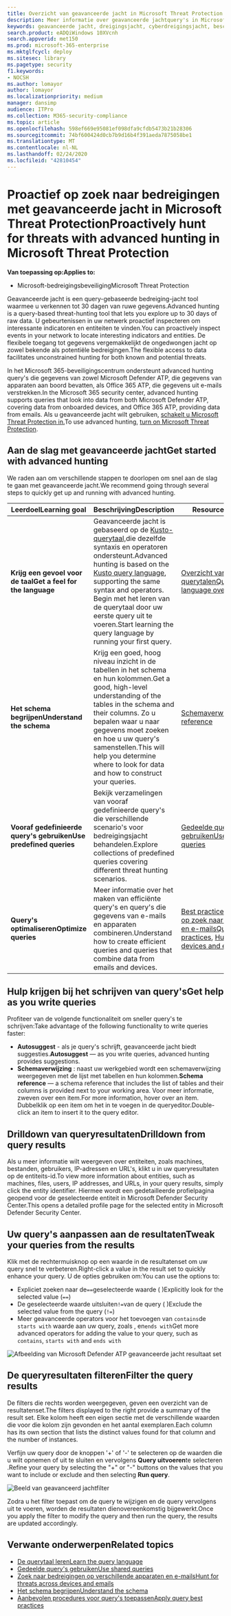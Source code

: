 ```yaml
---
title: Overzicht van geavanceerde jacht in Microsoft Threat Protection
description: Meer informatie over geavanceerde jachtquery's in Microsoft 365 en hoe u deze gebruiken om bedreigingen en zwakke punten in uw netwerk proactief te vinden
keywords: geavanceerde jacht, dreigingsjacht, cyberdreigingsjacht, bescherming tegen microsoft-bedreigingen, microsoft 365, mtp, m365, zoeken, query, telemetrie, aangepaste detecties, schema, kusto, microsoft 365, Microsoft Threat Protection
search.product: eADQiWindows 10XVcnh
search.appverid: met150
ms.prod: microsoft-365-enterprise
ms.mktglfcycl: deploy
ms.sitesec: library
ms.pagetype: security
f1.keywords:
- NOCSH
ms.author: lomayor
author: lomayor
ms.localizationpriority: medium
manager: dansimp
audience: ITPro
ms.collection: M365-security-compliance
ms.topic: article
ms.openlocfilehash: 598ef669e95081ef098dfa9cfdb5473b21b28306
ms.sourcegitcommit: 74bf600424d0cb7b9d16b4f391aeda7875058be1
ms.translationtype: MT
ms.contentlocale: nl-NL
ms.lasthandoff: 02/24/2020
ms.locfileid: "42810454"
---
```

# <a name="proactively-hunt-for-threats-with-advanced-hunting-in-microsoft-threat-protection"></a><span data-ttu-id="3d92c-104">Proactief op zoek naar bedreigingen met geavanceerde jacht in Microsoft Threat Protection</span><span class="sxs-lookup"><span data-stu-id="3d92c-104">Proactively hunt for threats with advanced hunting in Microsoft Threat Protection</span></span>

<span data-ttu-id="3d92c-105">**Van toepassing op:**</span><span class="sxs-lookup"><span data-stu-id="3d92c-105">**Applies to:**</span></span>
- <span data-ttu-id="3d92c-106">Microsoft-bedreigingsbeveiliging</span><span class="sxs-lookup"><span data-stu-id="3d92c-106">Microsoft Threat Protection</span></span>



<span data-ttu-id="3d92c-107">Geavanceerde jacht is een query-gebaseerde bedreiging-jacht tool waarmee u verkennen tot 30 dagen van ruwe gegevens.</span><span class="sxs-lookup"><span data-stu-id="3d92c-107">Advanced hunting is a query-based threat-hunting tool that lets you explore up to 30 days of raw data.</span></span> <span data-ttu-id="3d92c-108">U gebeurtenissen in uw netwerk proactief inspecteren om interessante indicatoren en entiteiten te vinden.</span><span class="sxs-lookup"><span data-stu-id="3d92c-108">You can proactively inspect events in your network to locate interesting indicators and entities.</span></span> <span data-ttu-id="3d92c-109">De flexibele toegang tot gegevens vergemakkelijkt de ongedwongen jacht op zowel bekende als potentiële bedreigingen.</span><span class="sxs-lookup"><span data-stu-id="3d92c-109">The flexible access to data facilitates unconstrained hunting for both known and potential threats.</span></span>

<span data-ttu-id="3d92c-110">In het Microsoft 365-beveiligingscentrum ondersteunt advanced hunting query's die gegevens van zowel Microsoft Defender ATP, die gegevens van apparaten aan boord bevatten, als Office 365 ATP, die gegevens uit e-mails verstrekken.</span><span class="sxs-lookup"><span data-stu-id="3d92c-110">In the Microsoft 365 security center, advanced hunting supports queries that look into data from both Microsoft Defender ATP, covering data from onboarded devices, and Office 365 ATP, providing data from emails.</span></span> <span data-ttu-id="3d92c-111">Als u geavanceerde jacht wilt gebruiken, [schakelt u Microsoft Threat Protection in.](mtp-enable.md)</span><span class="sxs-lookup"><span data-stu-id="3d92c-111">To use advanced hunting, [turn on Microsoft Threat Protection](mtp-enable.md).</span></span>

## <a name="get-started-with-advanced-hunting"></a><span data-ttu-id="3d92c-112">Aan de slag met geavanceerde jacht</span><span class="sxs-lookup"><span data-stu-id="3d92c-112">Get started with advanced hunting</span></span>

<span data-ttu-id="3d92c-113">We raden aan om verschillende stappen te doorlopen om snel aan de slag te gaan met geavanceerde jacht.</span><span class="sxs-lookup"><span data-stu-id="3d92c-113">We recommend going through several steps to quickly get up and running with advanced hunting.</span></span>

| <span data-ttu-id="3d92c-114">Leerdoel</span><span class="sxs-lookup"><span data-stu-id="3d92c-114">Learning goal</span></span> | <span data-ttu-id="3d92c-115">Beschrijving</span><span class="sxs-lookup"><span data-stu-id="3d92c-115">Description</span></span> | <span data-ttu-id="3d92c-116">Resource</span><span class="sxs-lookup"><span data-stu-id="3d92c-116">Resource</span></span> |
|--|--|--|
| <span data-ttu-id="3d92c-117">**Krijg een gevoel voor de taal**</span><span class="sxs-lookup"><span data-stu-id="3d92c-117">**Get a feel for the language**</span></span> | <span data-ttu-id="3d92c-118">Geavanceerde jacht is gebaseerd op de [Kusto-querytaal,](https://docs.microsoft.com/azure/kusto/query/)die dezelfde syntaxis en operatoren ondersteunt.</span><span class="sxs-lookup"><span data-stu-id="3d92c-118">Advanced hunting is based on the [Kusto query language](https://docs.microsoft.com/azure/kusto/query/), supporting the same syntax and operators.</span></span> <span data-ttu-id="3d92c-119">Begin met het leren van de querytaal door uw eerste query uit te voeren.</span><span class="sxs-lookup"><span data-stu-id="3d92c-119">Start learning the query language by running your first query.</span></span> | [<span data-ttu-id="3d92c-120">Overzicht van querytalen</span><span class="sxs-lookup"><span data-stu-id="3d92c-120">Query language overview</span></span>](advanced-hunting-query-language.md) |
| <span data-ttu-id="3d92c-121">**Het schema begrijpen**</span><span class="sxs-lookup"><span data-stu-id="3d92c-121">**Understand the schema**</span></span> | <span data-ttu-id="3d92c-122">Krijg een goed, hoog niveau inzicht in de tabellen in het schema en hun kolommen.</span><span class="sxs-lookup"><span data-stu-id="3d92c-122">Get a good, high-level understanding of the tables in the schema and their columns.</span></span> <span data-ttu-id="3d92c-123">Zo u bepalen waar u naar gegevens moet zoeken en hoe u uw query's samenstellen.</span><span class="sxs-lookup"><span data-stu-id="3d92c-123">This will help you determine where to look for data and how to construct your queries.</span></span> | [<span data-ttu-id="3d92c-124">Schemaverwijzing</span><span class="sxs-lookup"><span data-stu-id="3d92c-124">Schema reference</span></span>](advanced-hunting-schema-tables.md) |
| <span data-ttu-id="3d92c-125">**Vooraf gedefinieerde query's gebruiken**</span><span class="sxs-lookup"><span data-stu-id="3d92c-125">**Use predefined queries**</span></span> | <span data-ttu-id="3d92c-126">Bekijk verzamelingen van vooraf gedefinieerde query's die verschillende scenario's voor bedreigingsjacht behandelen.</span><span class="sxs-lookup"><span data-stu-id="3d92c-126">Explore collections of predefined queries covering different threat hunting scenarios.</span></span> | [<span data-ttu-id="3d92c-127">Gedeelde query's gebruiken</span><span class="sxs-lookup"><span data-stu-id="3d92c-127">Use shared queries</span></span>](advanced-hunting-shared-queries.md)
| <span data-ttu-id="3d92c-128">**Query's optimaliseren**</span><span class="sxs-lookup"><span data-stu-id="3d92c-128">**Optimize queries**</span></span> | <span data-ttu-id="3d92c-129">Meer informatie over het maken van efficiënte query's en query's die gegevens van e-mails en apparaten combineren.</span><span class="sxs-lookup"><span data-stu-id="3d92c-129">Understand how to create efficient queries and queries that combine data from emails and devices.</span></span> | <span data-ttu-id="3d92c-130">[Best practices opvragen,](advanced-hunting-shared-queries.md) [op zoek naar apparaten en e-mails](advanced-hunting-best-practices.md)</span><span class="sxs-lookup"><span data-stu-id="3d92c-130">[Query best practices](advanced-hunting-shared-queries.md), [Hunt across devices and emails](advanced-hunting-best-practices.md)</span></span>

## <a name="get-help-as-you-write-queries"></a><span data-ttu-id="3d92c-131">Hulp krijgen bij het schrijven van query's</span><span class="sxs-lookup"><span data-stu-id="3d92c-131">Get help as you write queries</span></span>
<span data-ttu-id="3d92c-132">Profiteer van de volgende functionaliteit om sneller query's te schrijven:</span><span class="sxs-lookup"><span data-stu-id="3d92c-132">Take advantage of the following functionality to write queries faster:</span></span>
- <span data-ttu-id="3d92c-133">**Autosuggest** - als je query's schrijft, geavanceerde jacht biedt suggesties.</span><span class="sxs-lookup"><span data-stu-id="3d92c-133">**Autosuggest** — as you write queries, advanced hunting provides suggestions.</span></span> 
- <span data-ttu-id="3d92c-134">**Schemaverwijzing** : naast uw werkgebied wordt een schemaverwijzing weergegeven met de lijst met tabellen en hun kolommen.</span><span class="sxs-lookup"><span data-stu-id="3d92c-134">**Schema reference** — a schema reference that includes the list of tables and their columns is provided next to your working area.</span></span> <span data-ttu-id="3d92c-135">Voor meer informatie, zweven over een item.</span><span class="sxs-lookup"><span data-stu-id="3d92c-135">For more information, hover over an item.</span></span> <span data-ttu-id="3d92c-136">Dubbelklik op een item om het in te voegen in de queryeditor.</span><span class="sxs-lookup"><span data-stu-id="3d92c-136">Double-click an item to insert it to the query editor.</span></span>

## <a name="drilldown-from-query-results"></a><span data-ttu-id="3d92c-137">Drilldown van queryresultaten</span><span class="sxs-lookup"><span data-stu-id="3d92c-137">Drilldown from query results</span></span>
<span data-ttu-id="3d92c-138">Als u meer informatie wilt weergeven over entiteiten, zoals machines, bestanden, gebruikers, IP-adressen en URL's, klikt u in uw queryresultaten op de entiteits-id.</span><span class="sxs-lookup"><span data-stu-id="3d92c-138">To view more information about entities, such as machines, files, users, IP addresses, and URLs, in your query results, simply click the entity identifier.</span></span> <span data-ttu-id="3d92c-139">Hiermee wordt een gedetailleerde profielpagina geopend voor de geselecteerde entiteit in Microsoft Defender Security Center.</span><span class="sxs-lookup"><span data-stu-id="3d92c-139">This opens a detailed profile page for the selected entity in Microsoft Defender Security Center.</span></span>

## <a name="tweak-your-queries-from-the-results"></a><span data-ttu-id="3d92c-140">Uw query's aanpassen aan de resultaten</span><span class="sxs-lookup"><span data-stu-id="3d92c-140">Tweak your queries from the results</span></span>
<span data-ttu-id="3d92c-141">Klik met de rechtermuisknop op een waarde in de resultatenset om uw query snel te verbeteren.</span><span class="sxs-lookup"><span data-stu-id="3d92c-141">Right-click a value in the result set to quickly enhance your query.</span></span> <span data-ttu-id="3d92c-142">U de opties gebruiken om:</span><span class="sxs-lookup"><span data-stu-id="3d92c-142">You can use the options to:</span></span>

- <span data-ttu-id="3d92c-143">Expliciet zoeken naar de`==`geselecteerde waarde ( )</span><span class="sxs-lookup"><span data-stu-id="3d92c-143">Explicitly look for the selected value (`==`)</span></span>
- <span data-ttu-id="3d92c-144">De geselecteerde waarde uitsluiten`!=`van de query ( )</span><span class="sxs-lookup"><span data-stu-id="3d92c-144">Exclude the selected value from the query (`!=`)</span></span>
- <span data-ttu-id="3d92c-145">Meer geavanceerde operators voor het toevoegen van `contains`de `starts with` waarde aan uw query, zoals , en`ends with`</span><span class="sxs-lookup"><span data-stu-id="3d92c-145">Get more advanced operators for adding the value to your query, such as `contains`, `starts with` and `ends with`</span></span> 

![Afbeelding van Microsoft Defender ATP geavanceerde jacht resultaat set](../../media/advanced-hunting-results-filter.png)

## <a name="filter-the-query-results"></a><span data-ttu-id="3d92c-147">De queryresultaten filteren</span><span class="sxs-lookup"><span data-stu-id="3d92c-147">Filter the query results</span></span>
<span data-ttu-id="3d92c-148">De filters die rechts worden weergegeven, geven een overzicht van de resultatenset.</span><span class="sxs-lookup"><span data-stu-id="3d92c-148">The filters displayed to the right provide a summary of the result set.</span></span> <span data-ttu-id="3d92c-149">Elke kolom heeft een eigen sectie met de verschillende waarden die voor die kolom zijn gevonden en het aantal exemplaren.</span><span class="sxs-lookup"><span data-stu-id="3d92c-149">Each column has its own section that lists the distinct values found for that column and the number of instances.</span></span>

<span data-ttu-id="3d92c-150">Verfijn uw query door de knoppen '+' of '-' te selecteren op de waarden die u wilt opnemen of uit te sluiten en vervolgens **Query uitvoeren**te selecteren .</span><span class="sxs-lookup"><span data-stu-id="3d92c-150">Refine your query by selecting the "+" or "-" buttons on the values that you want to include or exclude and then selecting **Run query**.</span></span>

![Beeld van geavanceerd jachtfilter](../../media/advanced-hunting-filter.png)

<span data-ttu-id="3d92c-152">Zodra u het filter toepast om de query te wijzigen en de query vervolgens uit te voeren, worden de resultaten dienovereenkomstig bijgewerkt.</span><span class="sxs-lookup"><span data-stu-id="3d92c-152">Once you apply the filter to modify the query and then run the query, the results are updated accordingly.</span></span>

## <a name="related-topics"></a><span data-ttu-id="3d92c-153">Verwante onderwerpen</span><span class="sxs-lookup"><span data-stu-id="3d92c-153">Related topics</span></span>
- [<span data-ttu-id="3d92c-154">De querytaal leren</span><span class="sxs-lookup"><span data-stu-id="3d92c-154">Learn the query language</span></span>](advanced-hunting-query-language.md)
- [<span data-ttu-id="3d92c-155">Gedeelde query's gebruiken</span><span class="sxs-lookup"><span data-stu-id="3d92c-155">Use shared queries</span></span>](advanced-hunting-shared-queries.md)
- [<span data-ttu-id="3d92c-156">Zoek naar bedreigingen op verschillende apparaten en e-mails</span><span class="sxs-lookup"><span data-stu-id="3d92c-156">Hunt for threats across devices and emails</span></span>](advanced-hunting-query-emails-devices.md)
- [<span data-ttu-id="3d92c-157">Het schema begrijpen</span><span class="sxs-lookup"><span data-stu-id="3d92c-157">Understand the schema</span></span>](advanced-hunting-schema-tables.md)
- [<span data-ttu-id="3d92c-158">Aanbevolen procedures voor query's toepassen</span><span class="sxs-lookup"><span data-stu-id="3d92c-158">Apply query best practices</span></span>](advanced-hunting-best-practices.md)
